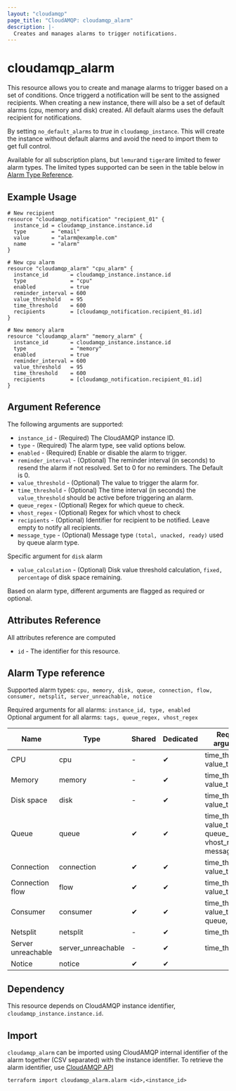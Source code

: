 ```yaml
---
layout: "cloudamqp"
page_title: "CloudAMQP: cloudamqp_alarm"
description: |-
  Creates and manages alarms to trigger notifications.
---
```


# cloudamqp_alarm

This resource allows you to create and manage alarms to trigger based on a set of conditions. Once triggerd a notification will be sent to the assigned recipients. When creating a new instance, there will also be a set of default alarms (cpu, memory and disk) created. All default alarms uses the default recipient for notifications.

By setting `no_default_alarms` to *true* in `cloudamqp_instance`. This will create the instance without default alarms and avoid the need to import them to get full control.

Available for all subscription plans, but `lemur`and `tiger`are limited to fewer alarm types. The limited types supported can be seen in the table below in [Alarm Type Reference](#alarm-type-reference).

## Example Usage

```hcl
# New recipient
resource "cloudamqp_notification" "recipient_01" {
  instance_id = cloudamqp_instance.instance.id
  type        = "email"
  value       = "alarm@example.com"
  name        = "alarm"
}

# New cpu alarm
resource "cloudamqp_alarm" "cpu_alarm" {
  instance_id       = cloudamqp_instance.instance.id
  type              = "cpu"
  enabled           = true
  reminder_interval = 600
  value_threshold   = 95
  time_threshold    = 600
  recipients        = [cloudamqp_notification.recipient_01.id]
}

# New memory alarm
resource "cloudamqp_alarm" "memory_alarm" {
  instance_id       = cloudamqp_instance.instance.id
  type              = "memory"
  enabled           = true
  reminder_interval = 600
  value_threshold   = 95
  time_threshold    = 600
  recipients        = [cloudamqp_notification.recipient_01.id]
}
```

## Argument Reference

The following arguments are supported:

* `instance_id`         - (Required) The CloudAMQP instance ID.
* `type`                - (Required) The alarm type, see valid options below.
* `enabled`             - (Required) Enable or disable the alarm to trigger.
* `reminder_interval`   - (Optional) The reminder interval (in seconds) to resend the alarm if not resolved. Set to 0 for no reminders. The Default is 0.
* `value_threshold`     - (Optional) The value to trigger the alarm for.
* `time_threshold`      - (Optional) The time interval (in seconds) the `value_threshold` should be active before triggering an alarm.
* `queue_regex`         - (Optional) Regex for which queue to check.
* `vhost_regex`         - (Optional) Regex for which vhost to check
* `recipients`          - (Optional) Identifier for recipient to be notified. Leave empty to notify all recipients.
* `message_type`        - (Optional) Message type `(total, unacked, ready)` used by queue alarm type.

Specific argument for `disk` alarm

* `value_calculation`   - (Optional) Disk value threshold calculation, `fixed, percentage` of disk space remaining.

Based on alarm type, different arguments are flagged as required or optional.

## Attributes Reference

All attributes reference are computed

* `id`  - The identifier for this resource.

## Alarm Type reference

Supported alarm types: `cpu, memory, disk, queue, connection, flow, consumer, netsplit, server_unreachable, notice`

Required arguments for all alarms: `instance_id, type, enabled`<br>
Optional argument for all alarms: `tags, queue_regex, vhost_regex`

| Name | Type | Shared | Dedicated | Required arguments |
| ---- | ---- | ---- | ---- | ---- |
| CPU | cpu | - | &#10004; | time_threshold, value_threshold |
| Memory | memory | - | &#10004;  | time_threshold, value_threshold |
| Disk space | disk | - | &#10004;  | time_threshold, value_threshold |
| Queue | queue | &#10004;  | &#10004; | time_threshold, value_threshold, queue_regex, vhost_regex, message_type |
| Connection | connection | &#10004; | &#10004; | time_threshold, value_threshold |
| Connection flow | flow | &#10004; | &#10004; | time_threshold, value_threshold |
| Consumer | consumer | &#10004; | &#10004; | time_threshold, value_threshold, queue, vhost |
| Netsplit | netsplit | - | &#10004; | time_threshold |
| Server unreachable | server_unreachable  | - | &#10004;  | time_threshold |
| Notice | notice | &#10004; | &#10004; | |

## Dependency

This resource depends on CloudAMQP instance identifier, `cloudamqp_instance.instance.id`.

## Import

`cloudamqp_alarm` can be imported using CloudAMQP internal identifier of the alarm together (CSV separated) with the instance identifier. To retrieve the alarm identifier, use [CloudAMQP API](https://docs.cloudamqp.com/cloudamqp_api.html#list-alarms)

`terraform import cloudamqp_alarm.alarm <id>,<instance_id>`

